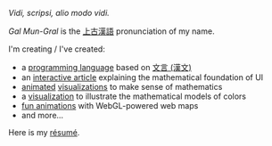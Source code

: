 *Vidi, scripsi, alio modo vidi.*

*Gal Mun-Gral* is the [上古漢語](https://en.wikipedia.org/wiki/Old_Chinese) pronunciation of my name.

I'm creating / I've created:
- a [programming language](https://galmungral.github.io/hanbun-lang/) based on [文言 (漢文)](https://en.wikipedia.org/wiki/Classical_Chinese)
- an [interactive article](https://galmungral.github.io/SIGUI/) explaining the mathematical foundation of UI
- [animated](https://galmungral.github.io/fdm-viz/) [visualizations](https://galmungral.github.io/qft-viz/) to make sense of mathematics
- a [visualization](https://galmungral.github.io/individual-study/) to illustrate the mathematical models of colors
- [fun animations](https://galmungral.github.io/maplibre-shader-demo/) with WebGL-powered web maps
- and more...


Here is my [résumé](https://raw.githubusercontent.com/GalMunGral/galmungral/main/RESUME).

